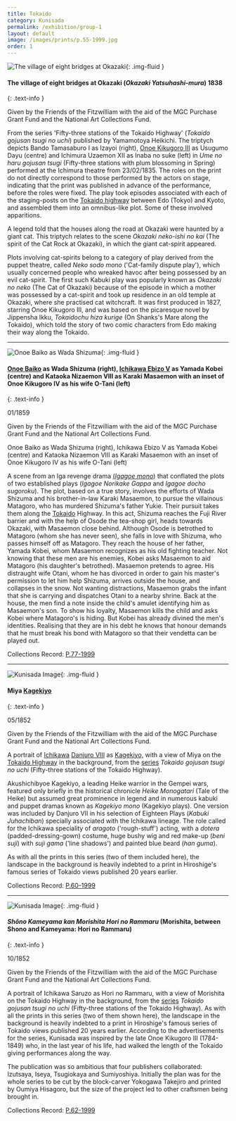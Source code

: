 ```yaml
---
title: Tokaido
category: Kunisada
permalink: /exhibition/group-1
layout: default
image: /images/prints/p.55-1999.jpg
order: 1
---
```


![The village of eight bridges at Okazaki]({{site.baseurl}}/images/prints/p.55-1999.jpg){: .img-fluid }

#### The village of eight bridges at Okazaki (_Okazaki Yatsuhashi-mura_) 1838
{: .text-info }

Given by the Friends of the Fitzwilliam with the aid of the MGC Purchase Grant Fund and the National Art Collections Fund.  

From the series 'Fifty-three stations of the Tokaido Highway' (_Tokaido gojusan tsugi no uchi_) published by Yamamotoya Heikichi. The triptych depicts Bando Tamasaburo I as Izayoi (right), [Onoe Kikugoro III](/exhibition/group-16-part-1) as Usugumo Dayu (centre) and Ichimura Uzaemon XII as Inaba no suke (left) in _Ume no haru gojusan tsugi_ (Fifty-three stations with plum blossoming in Spring) performed at the Ichimura theatre from 23/02/1835. The roles on the print do not directly correspond to those performed by the actors on stage, indicating that the print was published in advance of the performance, before the roles were fixed. The play took episodes associated with each of the staging-posts on the [Tokaido highway](/exhibition/group-1) between Edo (Tokyo) and Kyoto, and assembled them into an omnibus-like plot. Some of these involved apparitions.

A legend told that the houses along the road at Okazaki were haunted by a giant cat. This triptych relates to the scene _Okazaki neko-ishi no kai_ (The spirit of the Cat Rock at Okazaki), in which the giant cat-spirit appeared.  

Plots involving cat-spirits belong to a category of play derived from the puppet theatre, called _Neko sodo mono_ ('Cat-family dispute play'), which usually concerned people who wreaked havoc after being possessed by an evil cat-spirit. The first such Kabuki play was popularly known as _Okazaki no neko_ (The Cat of Okazaki) because of the episode in which a mother was possessed by a cat-spirit and took up residence in an old temple at Okazaki, where she practised cat witchcraft. It was first produced in 1827, starring Onoe Kikugoro III, and was based on the picaresque novel by Jippensha Ikku, _Tokaidochu hiza kurige_ (On Shanks's Mare along the Tokaido), which told the story of two comic characters from Edo making their way along the Tokaido.

-----

![Onoe Baiko as Wada Shizuma]({{site.baseurl}}/images/prints/p.77-1999.jpg){: .img-fluid }

#### [Onoe Baiko](KUN/kunp80.htm) as Wada Shizuma (right), [Ichikawa Ebizo V](/exhibition/group-8-part-2) as Yamada Kobei (centre) and Kataoka Nizaemon VIII as Karaki Masaemon with an inset of Onoe Kikugoro IV as his wife O-Tani (left)
{: .text-info }

01/1859

Given by the Friends of the Fitzwilliam with the aid of the MGC Purchase Grant Fund and the National Art Collections Fund.

Onoe Baiko as Wada Shizuma (right), Ichikawa Ebizo V as Yamada Kobei (centre) and Kataoka Nizaemon VIII as Karaki Masaemon with an inset of Onoe Kikugoro IV as his wife O-Tani (left)

A scene from an Iga revenge drama [(_Igagoe mono_](textosode.htm)) that conflated the plots of two established plays (_Igagoe Norikake Gappa_ and _Igagoe docho sugoroku_). The plot, based on a true story, involves the efforts of Wada Shizuma and his brother-in-law Karaki Masaemon, to pursue the villainous Matagoro, who has murdered Shizuma's father Yukie. Their pursuit takes them along the [Tokaido](/exhibition/group-1) Highway. In this act, Shizuma reaches the Fuji River barrier and with the help of Osode the tea-shop girl, heads towards Okazaki, with Masaemon close behind. Although Osode is betrothed to Matagoro (whom she has never seen), she falls in love with Shizuma, who passes himself off as Matagoro. They reach the house of her father, Yamada Kobei, whom Masaemon recognizes as his old fighting teacher. Not knowing that these men are his enemies, Kobei asks Masaemon to aid Matagoro (his daughter's betrothed). Masaemon pretends to agree. His distraught wife Otani, whom he has divorced in order to gain his master's permission to let him help Shizuma, arrives outside the house, and collapses in the snow. Not wanting distractions, Masaemon grabs the infant that she is carrying and dispatches Otani to a nearby shrine. Back at the house, the men find a note inside the child's amulet identifying him as Masaemon's son. To show his loyalty, Masaemon kills the child and asks Kobei where Matagoro's is hiding. But Kobei has already divined the men's identities. Realising that they are in his debt he knows that honour demands that he must break his bond with Matagoro so that their vendetta can be played out.

Collections Record: [P.77-1999](https://data.fitzmuseum.cam.ac.uk/id/object/9470)

-----

![Kunisada Image]({{site.baseurl}}/images/prints/p.60-1999.jpg){: .img-fluid }

#### Miya [Kagekiyo](/exhibition/group-14)
{: .text-info }

05/1852

Given by the Friends of the Fitzwilliam with the aid of the MGC Purchase Grant Fund and the National Art Collections Fund.

A portrait of [Ichikawa](/exhibition/group-12) [Danjuro VIII](/context/textN) as [Kagekiyo,](/exhibition/group-14) with a view of Miya on the [Tokaido Highway](/exhibition/group-1) in the background, from the [series](KUN/kunp62.htm) _Tokaido gojusan tsugi no uchi_ (Fifty-three stations of the Tokaido Highway).

Akushichibyoe Kagekiyo, a leading Heike warrior in the Gempei wars, featured only briefly in the historical chronicle _Heike Monogatari_ (Tale of the Heike) but assumed great prominence in legend and in numerous kabuki and puppet dramas known as _Kagekiyo mono_ (Kagekiyo plays). One version was included by Danjuro VII in his selection of Eighteen Plays (_Kabuki Juhachiban_) specially associated with the Ichikawa lineage. The role called for the Ichikawa speciality of _aragoto_ ('rough-stuff') acting, with a _dotera_ (padded-dressing-gown) costume, huge bushy wig and red make-up (_beni suji_) with _suji gama_ ('line shadows') and painted blue beard (_han guma_).

As with all the prints in this series (two of them included here), the landscape in the background is heavily indebted to a print in Hiroshige's famous series of Tokaido views published 20 years earlier.

Collections Record: [P.60-1999](https://data.fitzmuseum.cam.ac.uk/id/object/9453)

-----

![Kunisada Image]({{site.baseurl}}/images/prints/p.62-1999.jpg){: .img-fluid }

#### _Shôno Kameyama kan Morishita Hori no Rammaru_ (Morishita, between Shono and Kameyama: Hori no Rammaru)
{: .text-info }

10/1852

Given by the Friends of the Fitzwilliam with the aid of the MGC Purchase Grant Fund and the National Art Collections Fund.

A portrait of Ichikawa Saruzo as Hori no Rammaru, with a view of Morishita on the Tokaido Highway in the background, from the [series](KUN/kunp60.htm) _Tokaido gojusan tsugi no uchi_ (Fifty-three stations of the Tokaido Highway). As with all the prints in this series (two of them shown here), the landscape in the background is heavily indebted to a print in Hiroshige's famous series of Tokaido views published 20 years earlier. According to the advertisements for the series, Kunisada was inspired by the late Onoe Kikugoro III (1784-1849) who, in the last year of his life, had walked the length of the Tokaido giving performances along the way.

The publication was so ambitious that four publishers collaborated: Izutsaya, Iseya, Tsugiokaya and Sumiyoshiya. Initially the plan was for the whole series to be cut by the block-carver Yokogawa Takejiro and printed by Oumiya Hisagoro, but the size of the project led to other craftsmen being brought in.

Collections Record: [P.62-1999](https://data.fitzmuseum.cam.ac.uk/id/object/9455)
